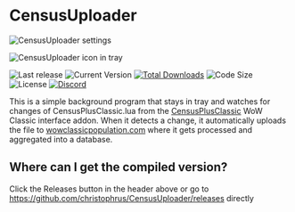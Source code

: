 # CensusUploader
![CensusUploader settings](https://i.ibb.co/m0XtQnt/Census-Uploader02.png)

![CensusUploader icon in tray](https://i.ibb.co/2YDqVgb/Census-Uploader01.png)

![Last release](https://img.shields.io/github/release-date/christophrus/CensusUploader.svg) ![Current Version](https://img.shields.io/github/tag/christophrus/CensusUploader.svg) [![Total Downloads](https://img.shields.io/github/downloads/christophrus/CensusUploader/total.svg)]((https://github.com/christophrus/CensusUploader/releases/latest))  ![Code Size](https://img.shields.io/github/languages/code-size/christophrus/CensusUploader.svg) ![License](https://img.shields.io/github/license/christophrus/CensusUploader.svg?label=license) [![Discord](https://img.shields.io/discord/591950767640936500.svg)](https://discordapp.com/invite/MYPWGkv)

This is a simple background program that stays in tray and watches for changes of CensusPlusClassic.lua from the [CensusPlusClassic](https://github.com/christophrus/CensusPlusClassic) WoW Classic interface addon.
When it detects a change, it automatically uploads the file to [wowclassicpopulation.com](https://wowclassicpopulation.com) where it gets processed and aggregated into a database.

## Where can I get the compiled version?
Click the Releases button in the header above or go to https://github.com/christophrus/CensusUploader/releases directly
